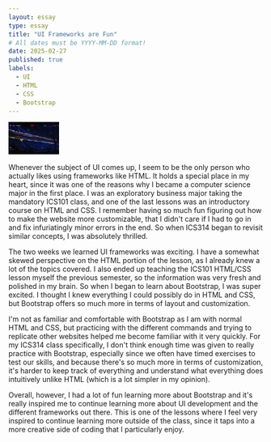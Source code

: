 ```yaml
---
layout: essay
type: essay
title: "UI Frameworks are Fun"
# All dates must be YYYY-MM-DD format!
date: 2025-02-27
published: true
labels:
  - UI
  - HTML
  - CSS
  - Bootstrap
---
```


<img width="100px" class="rounded float-start pe-4" src="../img/cotton/t1_replica.png">

Whenever the subject of UI comes up, I seem to be the only person who actually likes using frameworks like HTML. It holds a special place in my heart, since it was one of the reasons why I became a computer science major in the first place. I was an exploratory business major taking the mandatory ICS101 class, and one of the last lessons was an introductory course on HTML and CSS. I remember having so much fun figuring out how to make the website more customizable, that I didn't care if I had to go in and fix infuriatingly minor errors in the end. So when ICS314 began to revisit similar concepts, I was absolutely thrilled.

The two weeks we learned UI frameworks was exciting. I have a somewhat skewed perspective on the HTML portion of the lesson, as I already knew a lot of the topics covered. I also ended up teaching the ICS101 HTML/CSS lesson myself the previous semester, so the information was very fresh and polished in my brain. So when I began to learn about Bootstrap, I was super excited. I thought I knew everything I could possibly do in HTML and CSS, but Bootstrap offers so much more in terms of layout and customization.

I'm not as familiar and comfortable with Bootstrap as I am with normal HTML and CSS, but practicing with the different commands and trying to replicate other websites helped me become familiar with it very quickly. For my ICS314 class specifically, I don't think enough time was given to really practice with Bootstrap, especially since we often have timed exercises to test our skills, and because there's so much more in terms of customization, it's harder to keep track of everything and understand what everything does intuitively unlike HTML (which is a lot simpler in my opinion).

Overall, however, I had a lot of fun learning more about Bootstrap and it's really inspired me to continue learning more about UI development and the different frameworks out there. This is one of the lessons where I feel very inspired to continue learning more outside of the class, since it taps into a more creative side of coding that I particularly enjoy.
